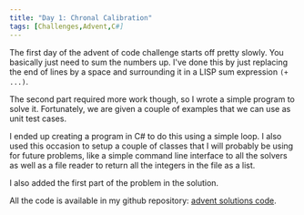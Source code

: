 ```yaml
---
title: "Day 1: Chronal Calibration"
tags: [Challenges,Advent,C#]
---
```

The first day of the advent of code challenge starts off pretty slowly. You basically just need to sum the numbers up. I've done this by just replacing the end of lines by a space and surrounding it in a LISP sum expression ```(+ ...)```.

<!-- truncate -->

The second part required more work though, so I wrote a simple program to solve it. Fortunately, we are given a couple of examples that we can use as unit test cases.

I ended up creating a program in C# to do this using a simple loop. I also used this occasion to setup a couple of classes that I will probably be using for future problems, like a simple command line interface to all the solvers as well as a file reader to return all the integers in the file as a list.

I also added the first part of the problem in the solution.

All the code is available in my github repository: [advent solutions code](https://github.com/lavoiecsh/lavoiecsh.github.io/tree/master/code/advent2018).
